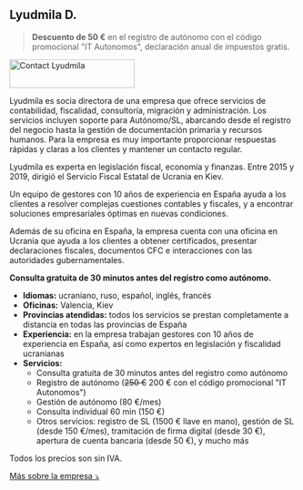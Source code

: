 ## Lyudmila D.

> **Descuento de 50 €** en el registro de autónomo con el código promocional "IT Autonomos", declaración anual de
> impuestos gratis.

<div class="hs-cta-embed hs-cta-simple-placeholder hs-cta-embed-213943039162"
  style="max-width:100%; max-height:100%; width:220px;height:50px" data-hubspot-wrapper-cta-id="213943039162">
  <a href="https://cta-eu1.hubspot.com/web-interactives/public/v1/track/redirect?encryptedPayload=AVxigLJzVOM7B%2F%2F7DJvDD4NZ4do08jiHCsX7NaoT7bv5NghooXkwNnHF5zDP%2F6VzQag5XUf%2FFwDf%2BE6pRzXWDk%2FMq80YC6SDFQ1%2Be4wEPoFBH560zgAdfIKylcH9N2N5BxbjcSuF5QwSb70Kyr2LU6mvPPH6Jw%3D%3D&webInteractiveContentId=213943039162&portalId=145459200" target="_blank" rel="noopener" crossorigin="anonymous">
    <img alt="Contact Lyudmila" loading="lazy" src="https://hubspot-no-cache-eu1-prod.s3.amazonaws.com/cta/default/145459200/interactive-213943039162.png" style="height: 100%; width: 100%; object-fit: fill"
      onerror="this.style.display='none'" />
  </a>
</div>

Lyudmila es socia directora de una empresa que ofrece servicios de contabilidad, fiscalidad, consultoría, migración y
administración. Los servicios incluyen soporte para Autónomo/SL, abarcando desde el registro del negocio hasta la gestión
de documentación primaria y recursos humanos. Para la empresa es muy importante proporcionar respuestas rápidas y claras
a los clientes y mantener un contacto regular.

Lyudmila es experta en legislación fiscal, economía y finanzas. Entre 2015 y 2019, dirigió el Servicio Fiscal Estatal de
Ucrania en Kiev.

Un equipo de gestores con 10 años de experiencia en España ayuda a los clientes a resolver complejas cuestiones
contables y fiscales, y a encontrar soluciones empresariales óptimas en nuevas condiciones.

Además de su oficina en España, la empresa cuenta con una oficina en Ucrania que ayuda a los clientes a obtener
certificados, presentar declaraciones fiscales, documentos CFC e interacciones con las autoridades gubernamentales.

**Consulta gratuita de 30 minutos antes del registro como autónomo.**

- **Idiomas:** ucraniano, ruso, español, inglés, francés
- **Oficinas:** Valencia, Kiev
- **Provincias atendidas:** todos los servicios se prestan completamente a distancia en todas las provincias de España
- **Experiencia:** en la empresa trabajan gestores con 10 años de experiencia en España, así como expertos en
  legislación y fiscalidad ucranianas
- **Servicios:**
    - Consulta gratuita de 30 minutos antes del registro como autónomo
    - Registro de autónomo (<s>250 €</s> 200 € con el código promocional "IT Autonomos")
    - Gestión de autónomo (80 €/mes)
    - Consulta individual 60 min (150 €)
    - Otros servicios: registro de SL (1500 € llave en mano), gestión de SL (desde 150 €/mes), tramitación de firma
      digital (desde 30 €), apertura de cuenta bancaria (desde 50 €), y mucho más

Todos los precios son sin IVA.

<a href="#" id="detailsLinkLyudmilaD" onclick="toggleDetailsLyudmilaD(); return false;">Más sobre la empresa ⤵</a>

<div id="hiddenContentLyudmilaD" style="display: none; margin-top: 10px;">
<ul>
  <li><strong>Tamaño del equipo:</strong> hasta 10 empleados</li>
  <li><strong>Educación:</strong>
    <ul>
      <li>Todos los empleados tienen educación superior en áreas relevantes (derecho, economía, finanzas)</li>
      <li>Lyudmila: Economista Honorífica de Ucrania (2017), graduada MBA de Edinburgh Business School (2020), Doctora por la Universidad Nacional Taras Shevchenko de Kiev (2021)</li>
      <li>Anatolii (cofundador de la empresa): Instituto Gilabert de Centelles, especialización en "Administración y finanzas" (2018), miembro de la asociación madrileña "Asesores Excelentes"</li>
    </ul>
  </li>
  <li><strong>Certificado digital:</strong> el gestor presenta informes utilizando su propio certificado, que usted autoriza a través del portal de la agencia tributaria</li>
  <li><strong>Responsabilidad:</strong> seguro que cubre daños en caso de error del gestor (Catalana Occidente N de póliza 8-6.371.558-N)</li>
</ul>
</div>

<script>
  function toggleDetailsLyudmilaD() {
    const content = document.getElementById('hiddenContentLyudmilaD');
    const link = document.getElementById('detailsLinkLyudmilaD');
    if (content.style.display === 'none') {
      content.style.display = 'block';
      link.textContent = 'Más sobre la empresa ⤴';
    } else {
      content.style.display = 'none';
      link.textContent = 'Más sobre la empresa ⤵';
    }
  }
</script> 
